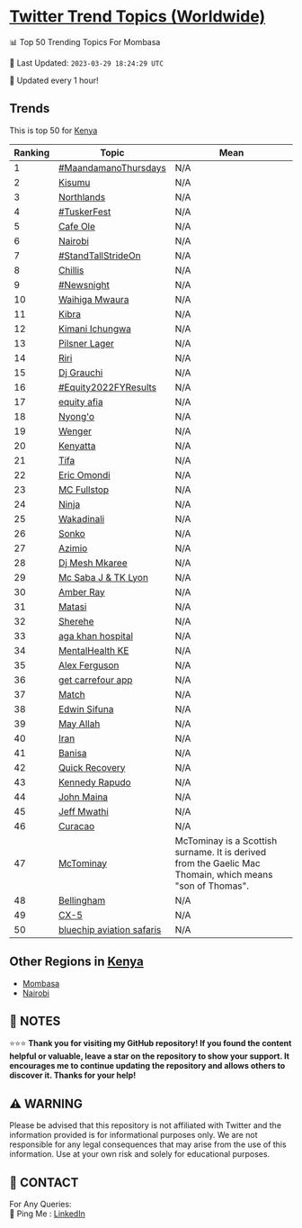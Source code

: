 [Twitter Trend Topics (Worldwide)](https://github.com/ErcinDedeoglu/Twitter-Trend-Topics)
==========


📊 Top 50 Trending Topics For Mombasa

📆 Last Updated: `2023-03-29 18:24:29 UTC`

🔧 Updated every 1 hour!


## Trends

This is top 50 for [Kenya](</Kenya>)

| Ranking | Topic | Mean |
| ------- | ------------ | ------------ |
| 1 | [#MaandamanoThursdays](http://twitter.com/search?q=%23MaandamanoThursdays) | N/A |
| 2 | [Kisumu](http://twitter.com/search?q=Kisumu) | N/A |
| 3 | [Northlands](http://twitter.com/search?q=Northlands) | N/A |
| 4 | [#TuskerFest](http://twitter.com/search?q=%23TuskerFest) | N/A |
| 5 | [Cafe Ole](http://twitter.com/search?q=Cafe+Ole) | N/A |
| 6 | [Nairobi](http://twitter.com/search?q=Nairobi) | N/A |
| 7 | [#StandTallStrideOn](http://twitter.com/search?q=%23StandTallStrideOn) | N/A |
| 8 | [Chillis](http://twitter.com/search?q=Chillis) | N/A |
| 9 | [#Newsnight](http://twitter.com/search?q=%23Newsnight) | N/A |
| 10 | [Waihiga Mwaura](http://twitter.com/search?q=Waihiga+Mwaura) | N/A |
| 11 | [Kibra](http://twitter.com/search?q=Kibra) | N/A |
| 12 | [Kimani Ichungwa](http://twitter.com/search?q=Kimani+Ichungwa) | N/A |
| 13 | [Pilsner Lager](http://twitter.com/search?q=Pilsner+Lager) | N/A |
| 14 | [Riri](http://twitter.com/search?q=Riri) | N/A |
| 15 | [Dj Grauchi](http://twitter.com/search?q=Dj+Grauchi) | N/A |
| 16 | [#Equity2022FYResults](http://twitter.com/search?q=%23Equity2022FYResults) | N/A |
| 17 | [equity afia](http://twitter.com/search?q=equity+afia) | N/A |
| 18 | [Nyong'o](http://twitter.com/search?q=Nyong%27o) | N/A |
| 19 | [Wenger](http://twitter.com/search?q=Wenger) | N/A |
| 20 | [Kenyatta](http://twitter.com/search?q=Kenyatta) | N/A |
| 21 | [Tifa](http://twitter.com/search?q=Tifa) | N/A |
| 22 | [Eric Omondi](http://twitter.com/search?q=Eric+Omondi) | N/A |
| 23 | [MC Fullstop](http://twitter.com/search?q=MC+Fullstop) | N/A |
| 24 | [Ninja](http://twitter.com/search?q=Ninja) | N/A |
| 25 | [Wakadinali](http://twitter.com/search?q=Wakadinali) | N/A |
| 26 | [Sonko](http://twitter.com/search?q=Sonko) | N/A |
| 27 | [Azimio](http://twitter.com/search?q=Azimio) | N/A |
| 28 | [Dj Mesh Mkaree](http://twitter.com/search?q=Dj+Mesh+Mkaree) | N/A |
| 29 | [Mc Saba J & TK Lyon](http://twitter.com/search?q=Mc+Saba+J+%26+TK+Lyon) | N/A |
| 30 | [Amber Ray](http://twitter.com/search?q=Amber+Ray) | N/A |
| 31 | [Matasi](http://twitter.com/search?q=Matasi) | N/A |
| 32 | [Sherehe](http://twitter.com/search?q=Sherehe) | N/A |
| 33 | [aga khan hospital](http://twitter.com/search?q=aga+khan+hospital) | N/A |
| 34 | [MentalHealth KE](http://twitter.com/search?q=MentalHealth+KE) | N/A |
| 35 | [Alex Ferguson](http://twitter.com/search?q=Alex+Ferguson) | N/A |
| 36 | [get carrefour app](http://twitter.com/search?q=get+carrefour+app) | N/A |
| 37 | [Match](http://twitter.com/search?q=Match) | N/A |
| 38 | [Edwin Sifuna](http://twitter.com/search?q=Edwin+Sifuna) | N/A |
| 39 | [May Allah](http://twitter.com/search?q=May+Allah) | N/A |
| 40 | [Iran](http://twitter.com/search?q=Iran) | N/A |
| 41 | [Banisa](http://twitter.com/search?q=Banisa) | N/A |
| 42 | [Quick Recovery](http://twitter.com/search?q=Quick+Recovery) | N/A |
| 43 | [Kennedy Rapudo](http://twitter.com/search?q=Kennedy+Rapudo) | N/A |
| 44 | [John Maina](http://twitter.com/search?q=John+Maina) | N/A |
| 45 | [Jeff Mwathi](http://twitter.com/search?q=Jeff+Mwathi) | N/A |
| 46 | [Curacao](http://twitter.com/search?q=Curacao) | N/A |
| 47 | [McTominay](http://twitter.com/search?q=McTominay) | McTominay is a Scottish surname. It is derived from the Gaelic Mac Thomain, which means "son of Thomas". |
| 48 | [Bellingham](http://twitter.com/search?q=Bellingham) | N/A |
| 49 | [CX-5](http://twitter.com/search?q=CX-5) | N/A |
| 50 | [bluechip aviation safaris](http://twitter.com/search?q=bluechip+aviation+safaris) | N/A |



## Other Regions in [Kenya](</Kenya>)

* [Mombasa](</Kenya/Mombasa.md>)
* [Nairobi](</Kenya/Nairobi.md>)



## 📝 NOTES

⭐⭐⭐ **Thank you for visiting my GitHub repository! If you found the content helpful or valuable, leave a star on the repository to show your support. It encourages me to continue updating the repository and allows others to discover it. Thanks for your help!**


## ⚠️ WARNING

Please be advised that this repository is not affiliated with Twitter and the information provided is for informational purposes only. We are not responsible for any legal consequences that may arise from the use of this information. Use at your own risk and solely for educational purposes.


## 📨 CONTACT

 For Any Queries:  
            🏓 Ping Me : [LinkedIn](https://www.linkedin.com/in/ercindedeoglu/)

